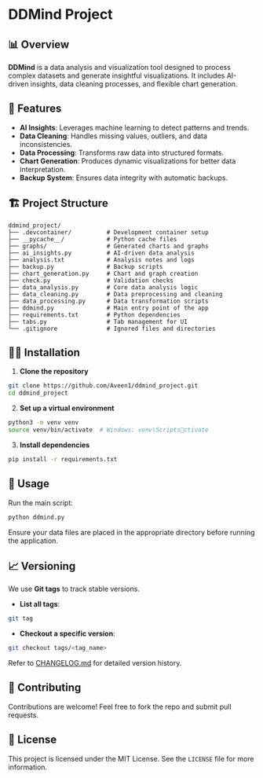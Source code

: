 # DDMind Project

## 📊 Overview

**DDMind** is a data analysis and visualization tool designed to process complex datasets and generate insightful visualizations. It includes AI-driven insights, data cleaning processes, and flexible chart generation.

## 🚀 Features

- **AI Insights**: Leverages machine learning to detect patterns and trends.
- **Data Cleaning**: Handles missing values, outliers, and data inconsistencies.
- **Data Processing**: Transforms raw data into structured formats.
- **Chart Generation**: Produces dynamic visualizations for better data interpretation.
- **Backup System**: Ensures data integrity with automatic backups.

## 🏗️ Project Structure

```
ddmind_project/
├── .devcontainer/          # Development container setup
├── __pycache__/            # Python cache files
├── graphs/                 # Generated charts and graphs
├── ai_insights.py          # AI-driven data analysis
├── analysis.txt            # Analysis notes and logs
├── backup.py               # Backup scripts
├── chart_generation.py     # Chart and graph creation
├── check.py                # Validation checks
├── data_analysis.py        # Core data analysis logic
├── data_cleaning.py        # Data preprocessing and cleaning
├── data_processing.py      # Data transformation scripts
├── ddmind.py               # Main entry point of the app
├── requirements.txt        # Python dependencies
├── tabs.py                 # Tab management for UI
└── .gitignore              # Ignored files and directories
```

## 🏃‍♀️ Installation

1. **Clone the repository**
```bash
git clone https://github.com/Aveen1/ddmind_project.git
cd ddmind_project
```

2. **Set up a virtual environment**
```bash
python3 -m venv venv
source venv/bin/activate  # Windows: venv\Scriptsctivate
```

3. **Install dependencies**
```bash
pip install -r requirements.txt
```

## 🎯 Usage

Run the main script:
```bash
python ddmind.py
```
Ensure your data files are placed in the appropriate directory before running the application.

## 📈 Versioning

We use **Git tags** to track stable versions.

- **List all tags**:
```bash
git tag
```
- **Checkout a specific version**:
```bash
git checkout tags/<tag_name>
```

Refer to [CHANGELOG.md](./CHANGELOG.md) for detailed version history.

## 🤝 Contributing

Contributions are welcome! Feel free to fork the repo and submit pull requests.

## 📜 License

This project is licensed under the MIT License. See the `LICENSE` file for more information.
